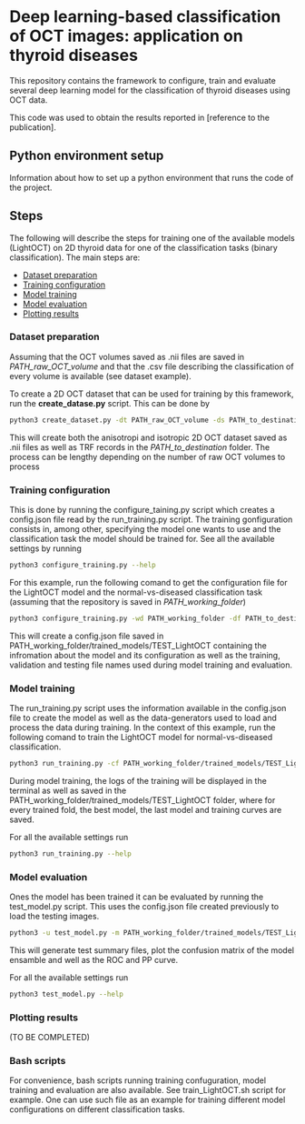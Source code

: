# Deep learning-based classification of OCT images: application on thyroid diseases

This repository contains the framework to configure, train and evaluate several deep learning model for the classification of thyroid diseases using OCT data.

This code was used to obtain the results reported in [reference to the publication].

## Python environment setup

Information about how to set up a python environment that runs the code of the project.

## Steps 
The following will describe the steps for training one of the available models (LightOCT) on 2D thyroid data for one of the classification tasks (binary classification). The main steps are:
- [Dataset preparation](###dataset-preparation)
- [Training configuration](###training-configuration)
- [Model training](###model-training)
- [Model evaluation](###model-evaluation)
- [Plotting results](###plotting-results)

### Dataset preparation
Assuming that the OCT volumes saved as .nii files are saved in *PATH_raw_OCT_volume* and that the .csv file describing the classification of every volume is available (see dataset example). 

To create a 2D OCT dataset that can be used for training by this framework, run the **create_datase.py** script. This can be done by

```bash
python3 create_dataset.py -dt PATH_raw_OCT_volume -ds PATH_to_destination -s PATH_to_the_csv_file -ss 1.4 2.0 -r 0.07
```

This will create both the anisotropi and isotropic 2D OCT dataset saved as .nii files as well as TRF records in the *PATH_to_destination* folder. The process can be lengthy depending on the number of raw OCT volumes to process

### Training configuration
This is done by running the configure_taining.py script which creates a config.json file read by the run_training.py script. The training gonfiguration consists in, among other, specifying the model one wants to use and the classification task the model should be trained for. See all the available settings by running

```bash
python3 configure_training.py --help
```

For this example, run the following comand to get the configuration file for the LightOCT model and the normal-vs-diseased classification task (assuming that the repository is saved in *PATH_working_folder*)

```bash
python3 configure_training.py -wd PATH_working_folder -df PATH_to_destination/2D_isotropic_TFR -tts PATH_to_destination/2D_isotropic_TFR/train_test_split.json -mc LightOCT -mn TEST_LightOCT -ct c1
```

This will create a config.json file saved in PATH_working_folder/trained_models/TEST_LightOCT containing the infromation about the model and its configuration as well as the training, validation and testing file names used during model training and evaluation. 

### Model training
The run_training.py script uses the information available in the config.json file to create the model as well as the data-generators used to load and process the data during training. In the context of this example, run the following comand to train the LightOCT model for normal-vs-diseased classification. 
```bash
python3 run_training.py -cf PATH_working_folder/trained_models/TEST_LightOCT/config.json -e 250 -p 250 
```

During model training, the logs of the training will be displayed in the terminal as well as saved in the PATH_working_folder/trained_models/TEST_LightOCT folder, where for every trained fold, the best model, the last model and training curves are saved.

For all the available settings run
```bash
python3 run_training.py --help
```
### Model evaluation
Ones the model has been trained it can be evaluated by running the test_model.py script. This uses the config.json file created previously to load the testing images.

```bash
python3 -u test_model.py -m PATH_working_folder/trained_models/TEST_LightOCT -d PATH_to_destination/2D_isotropic_TFR
```
This will generate test summary files, plot the confusion matrix of the model ensamble and well as the ROC and PP curve.

For all the available settings run 
```bash
python3 test_model.py --help
```

### Plotting results

(TO BE COMPLETED)

### Bash scripts
For convenience, bash scripts running training confuguration, model training and evaluation are also available. See train_LightOCT.sh script for example. One can use such file as an example for training different model configurations on different classification tasks.


